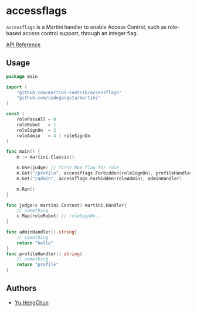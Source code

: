 accessflags
===========

`accessflags` is a Martini handler to enable Access Control, such as role-based access control support, through an integer flag.

[API Reference](http://gowalker.org/martini-contrib/accessflags)

## Usage

~~~go
package main

import (
	"github.com/martini-contrib/accessflags"
	"github.com/codegangsta/martini"
)

const (
	rolePassAll = 0
	roleRobot   = 1
	roleSignOn  = 2
	roleAdmin   = 4 | roleSignOn
)

func main() {
	m := martini.Classic()

	m.Use(judge) // first Map flag for role
	m.Get("/profile", accessflags.Forbidden(roleSignOn), profileHandler)
	m.Get("/admin", accessflags.Forbidden(roleAdmin), adminHandler)

	m.Run()
}

func judge(c martini.Context) martini.Handler{
	// something
	c.Map(roleRobot) // roleSignOn...
}

func adminHandler() string{
	// something
	return "hello"
}
func profileHandler() string{
	// something
	return "profile"
}
~~~

## Authors
* [Yu HengChun](http://github.com/achun)
